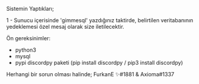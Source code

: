 Sistemin Yaptıkları;

1 - Sunucu içerisinde 'gimmesql' yazdığınız taktirde, belirtilen veritabanının yedeklemesi özel mesaj olarak size iletilecektir.

Ön gereksinimler:

- python3
- mysql
- pypi discordpy paketi (pip install discordpy / pip3 install discordpy)

Herhangi bir sorun olması halinde; FurkanE ✨#1881 & Axioma#1337
